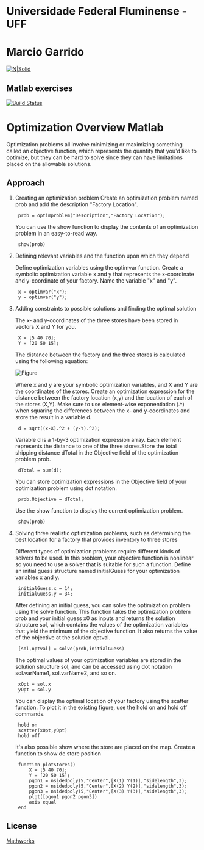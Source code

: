 # Universidade Federal Fluminense - UFF
# Marcio Garrido


[![N|Solid](https://upload.wikimedia.org/wikipedia/pt/thumb/4/47/UFF_bras%C3%A3o.png/200px-UFF_bras%C3%A3o.png)](http://www.ppgeet.uff.br/site/)
## Matlab exercises 


[![Build Status](https://travis-ci.org/joemccann/dillinger.svg?branch=master)](https://travis-ci.org/joemccann/dillinger)
# Optimization Overview Matlab

Optimization problems all involve minimizing or maximizing something called an objective function, which represents the quantity that you'd like to optimize, but they can be hard to solve since they can have limitations placed on the allowable solutions.
## Approach 

1) Creating an optimization problem
    Create an optimization problem named prob and add the description "Factory Location".
    
        prob = optimproblem("Description","Factory Location");

    You can use the show function to display the contents of an optimization problem in an easy-to-read way.
        
        show(prob)

2) Defining relevant variables and the function upon which they depend

    Define optimization variables using the optimvar function. Create a symbolic optimization variable x and y that represents the x-coordinate and y-coordinate of your factory. Name the variable "x" and "y".
       
        x = optimvar("x");
        y = optimvar("y");

3) Adding constraints to possible solutions and finding the optimal solution

    The x- and y-coordinates of the three stores have been stored in vectors X and Y for you.

        X = [5 40 70];
        Y = [20 50 15];
    
    The distance between the factory and the three stores is calculated using the following equation:
    
    ![Figure](https://latex.codecogs.com/png.image?\dpi{110}&space;\bg_white&space;d=\sqrt{(x-X)^2+(y-Y)^2})
   
    Where x and y are your symbolic optimization variables, and X and Y are the coordinates of the stores. Create an optimization expression for the distance between the factory location (x,y) and the location of each of the stores (X,Y). Make sure to use element-wise exponentiation (.^) when squaring the differences between the x- and y-coordinates and store the result in a variable d.
    
        d = sqrt((x-X).^2 + (y-Y).^2);

    Variable d is a 1-by-3 optimization expression array. Each element represents the distance to one of the three stores.Store the total shipping distance dTotal in the Objective field of the optimization problem prob.
    
        dTotal = sum(d);

    You can store optimization expressions in the Objective field of your optimization problem using dot notation.

        prob.Objective = dTotal;

    Use the show function to display the current optimization problem.

        show(prob)

4) Solving three realistic optimization problems, such as determining the best location for a factory that provides inventory to three stores

    Different types of optimization problems require different kinds of solvers to be used. In this problem, your objective function is nonlinear so you need to use a solver that is suitable for such a function. Define an initial guess structure named initialGuess for your optimization variables x and y.   

        initialGuess.x = 14;
        initialGuess.y = 34; 

    After defining an initial guess, you can solve the optimization problem using the solve function. This function takes the optimization problem prob and your initial guess x0 as inputs and returns the solution structure sol, which contains the values of the optimization variables that yield the minimum of the objective function. It also returns the value of the objective at the solution optval.
    
        [sol,optval] = solve(prob,initialGuess)

    The optimal values of your optimization variables are stored in the solution structure sol, and can be accessed using dot notation sol.varName1, sol.varName2, and so on. 
    
        xOpt = sol.x 
        yOpt = sol.y
    
    You can display the optimal location of your factory using the scatter function. To plot it in the existing figure, use the hold on and hold off commands.

        hold on
        scatter(xOpt,yOpt)
        hold off
        
    It's also possible show where the store are placed on the map. Create a function to show de store position

        function plotStores()
            X = [5 40 70];
            Y = [20 50 15];
            pgon1 = nsidedpoly(5,"Center",[X(1) Y(1)],"sidelength",3);
            pgon2 = nsidedpoly(5,"Center",[X(2) Y(2)],"sidelength",3);
            pgon3 = nsidedpoly(5,"Center",[X(3) Y(3)],"sidelength",3);
            plot([pgon1 pgon2 pgon3])
            axis equal
        end


## License
[Mathworks](https://www.mathworks.com/videos/optimization-onramp-overview-1625638095164.html)

